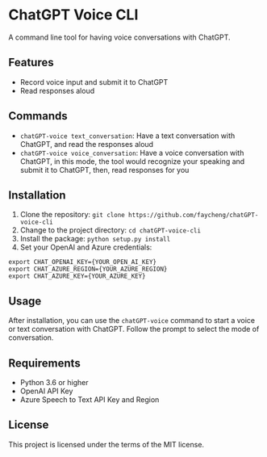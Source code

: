 # ChatGPT Voice CLI
A command line tool for having voice conversations with ChatGPT.

## Features
- Record voice input and submit it to ChatGPT
- Read responses aloud

## Commands
- `chatGPT-voice text_conversation`: Have a text conversation with ChatGPT, and read the responses aloud
- `chatGPT-voice voice_conversation`: Have a voice conversation with ChatGPT, in this mode, the tool would recognize your speaking and submit it to ChatGPT, then, read responses for you

## Installation
1. Clone the repository: `git clone https://github.com/faycheng/chatGPT-voice-cli`
2. Change to the project directory: `cd chatGPT-voice-cli`
3. Install the package: `python setup.py install`
4. Set your OpenAI and Azure credentials:
```
export CHAT_OPENAI_KEY={YOUR_OPEN_AI_KEY}
export CHAT_AZURE_REGION={YOUR_AZURE_REGION}
export CHAT_AZURE_KEY={YOUR_AZURE_KEY}
```


## Usage
After installation, you can use the `chatGPT-voice` command to start a voice or text conversation with ChatGPT. Follow the prompt to select the mode of conversation.

## Requirements
- Python 3.6 or higher
- OpenAI API Key
- Azure Speech to Text API Key and Region

## License
This project is licensed under the terms of the MIT license.
